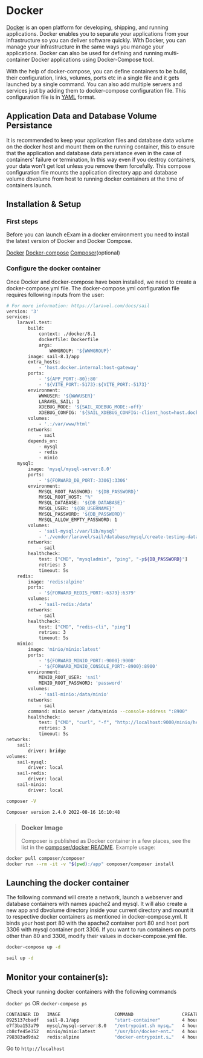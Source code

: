 # Docker

[Docker](https://www.docker.com/) is an open platform for developing, shipping, and running applications. Docker enables you to separate your applications from your infrastructure so you can deliver software quickly. With Docker, you can manage your infrastructure in the same ways you manage your applications. Docker can also be used for defining and running multi-container Docker applications using Docker-Compose tool.

With the help of docker-compose, you can define containers to be build, their configuration, links, volumes, ports etc in a single file and it gets launched by a single command. You can also add multiple servers and services just by adding them to docker-compose configuration file. This configuration file is in [YAML](https://en.wikipedia.org/wiki/YAML) format.

## Application Data and Database Volume Persistance
It is recommended to keep your application files and database data volume on the docker host and mount them on the running container, this to ensure that the application and database data persistance even in the case of containers' failure or termination, In this way even if you destroy containers, your data won't get lost unless you remove them forcefully. This compose configuration file mounts the application directory app and database volume dbvolume from host to running docker containers at the time of containers launch.

## Installation & Setup
### First steps
Before you can launch eExam in a docker environment you need to install the latest version of Docker and Docker Compose.

[Docker](https://docs.docker.com/install/)
[Docker-compose](https://docs.docker.com/compose/install/)
[Composer](https://getcomposer.org/)(optional)
### Configure the docker container
Once Docker and docker-compose have been installed, we need to create a docker-compose.yml file.
The docker-compose.yml configuration file requires following inputs from the user:

```bash
# For more information: https://laravel.com/docs/sail
version: '3'
services:
    laravel.test:
        build:
            context: ./docker/8.1
            dockerfile: Dockerfile
            args:
                WWWGROUP: '${WWWGROUP}'
        image: sail-8.1/app
        extra_hosts:
            - 'host.docker.internal:host-gateway'
        ports:
            - '${APP_PORT:-80}:80'
            - '${VITE_PORT:-5173}:${VITE_PORT:-5173}'
        environment:
            WWWUSER: '${WWWUSER}'
            LARAVEL_SAIL: 1
            XDEBUG_MODE: '${SAIL_XDEBUG_MODE:-off}'
            XDEBUG_CONFIG: '${SAIL_XDEBUG_CONFIG:-client_host=host.docker.internal}'
        volumes:
            - '.:/var/www/html'
        networks:
            - sail
        depends_on:
            - mysql
            - redis
            - minio
    mysql:
        image: 'mysql/mysql-server:8.0'
        ports:
            - '${FORWARD_DB_PORT:-3306}:3306'
        environment:
            MYSQL_ROOT_PASSWORD: '${DB_PASSWORD}'
            MYSQL_ROOT_HOST: "%"
            MYSQL_DATABASE: '${DB_DATABASE}'
            MYSQL_USER: '${DB_USERNAME}'
            MYSQL_PASSWORD: '${DB_PASSWORD}'
            MYSQL_ALLOW_EMPTY_PASSWORD: 1
        volumes:
            - 'sail-mysql:/var/lib/mysql'
            - './vendor/laravel/sail/database/mysql/create-testing-database.sh:/docker-entrypoint-initdb.d/10-create-testing-database.sh'
        networks:
            - sail
        healthcheck:
            test: ["CMD", "mysqladmin", "ping", "-p${DB_PASSWORD}"]
            retries: 3
            timeout: 5s
    redis:
        image: 'redis:alpine'
        ports:
            - '${FORWARD_REDIS_PORT:-6379}:6379'
        volumes:
            - 'sail-redis:/data'
        networks:
            - sail
        healthcheck:
            test: ["CMD", "redis-cli", "ping"]
            retries: 3
            timeout: 5s
    minio:
        image: 'minio/minio:latest'
        ports:
            - '${FORWARD_MINIO_PORT:-9000}:9000'
            - '${FORWARD_MINIO_CONSOLE_PORT:-8900}:8900'
        environment:
            MINIO_ROOT_USER: 'sail'
            MINIO_ROOT_PASSWORD: 'password'
        volumes:
            - 'sail-minio:/data/minio'
        networks:
            - sail
        command: minio server /data/minio --console-address ":8900"
        healthcheck:
            test: ["CMD", "curl", "-f", "http://localhost:9000/minio/health/live"]
            retries: 3
            timeout: 5s
networks:
    sail:
        driver: bridge
volumes:
    sail-mysql:
        driver: local
    sail-redis:
        driver: local
    sail-minio:
        driver: local
```

```bash
composer -V
```
```bash
Composer version 2.4.0 2022-08-16 16:10:48
```
> ### Docker Image
> Composer is published as Docker container in a few places, see the list in the [composer/docker README](https://github.com/composer/docker).
> Example usage:
```bash
docker pull composer/composer
docker run --rm -it -v "$(pwd):/app" composer/composer install
```

## Launching the docker container
The following command will create a network, launch a webserver and database containers with names apache2 and mysql. It will also create a new app and dbvolume directory inside your current directory and mount it to respective docker containers as mentioned in docker-compose.yml. It binds your host port 80 with the apache2 container port 80 and host port 3306 with mysql container port 3306. If you want to run containers on ports other than 80 and 3306, modify their values in docker-compose.yml file.

```bash
docker-compose up -d
```

```bash
sail up -d
```

## Monitor your container(s):
Check your running docker containers with the following commands

`docker ps` OR `docker-compose ps`
```bash
CONTAINER ID   IMAGE                    COMMAND                  CREATED       STATUS                 PORTS                                                  NAMES
0925137cbadf   sail-8.1/app             "start-container"        4 hours ago   Up 4 hours             0.0.0.0:80->80/tcp, 0.0.0.0:5173->5173/tcp, 8000/tcp   backend-laravel.test-1
e7f3ba153a79   mysql/mysql-server:8.0   "/entrypoint.sh mysq…"   4 hours ago   Up 4 hours (healthy)   0.0.0.0:3306->3306/tcp, 33060-33061/tcp                backend-mysql-1
cb8cfe45e352   minio/minio:latest       "/usr/bin/docker-ent…"   4 hours ago   Up 4 hours (healthy)   0.0.0.0:8900->8900/tcp, 0.0.0.0:9000->9000/tcp         backend-minio-1
798383ad9da2   redis:alpine             "docker-entrypoint.s…"   4 hours ago   Up 4 hours (healthy)   0.0.0.0:6379->6379/tcp                                 backend-redis-1

```
Go to `http://localhost`
